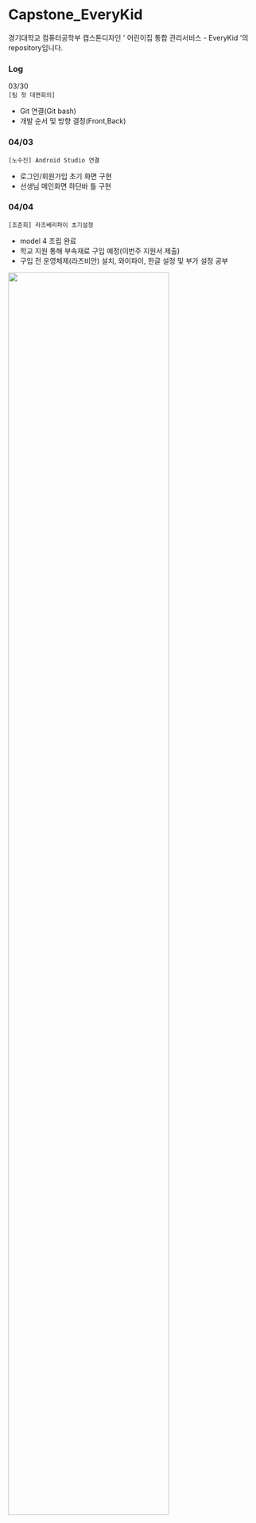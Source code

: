 # Capstone_EveryKid

경기대학교 컴퓨터공학부 캡스톤디자인 ' 어린이집 통합 관리서비스 - EveryKid '의 repository입니다.

### Log
03/30   
``` [팀 첫 대면회의] ```
 - Git 연결(Git bash)
 - 개발 순서 및 방향 결정(Front,Back)
### 04/03
```[노수진] Android Studio 연결```
- 로그인/회원가입 초기 화면 구현
- 선생님 메인화면 하단바 틀 구현

### 04/04
``` [조준희] 라즈베리파이 초기설정 ```
- model 4 조립 완료
- 학교 지원 통해 부속재료 구입 예정(이번주 지원서 제출)
- 구입 전 운영체제(라즈비안) 설치, 와이파이, 한글 설정 및 부가 설정 공부

<img width="80%" src="https://user-images.githubusercontent.com/83155528/161475595-96a3c612-087d-48f5-84b1-e2375cbf1220.jpg"/>

